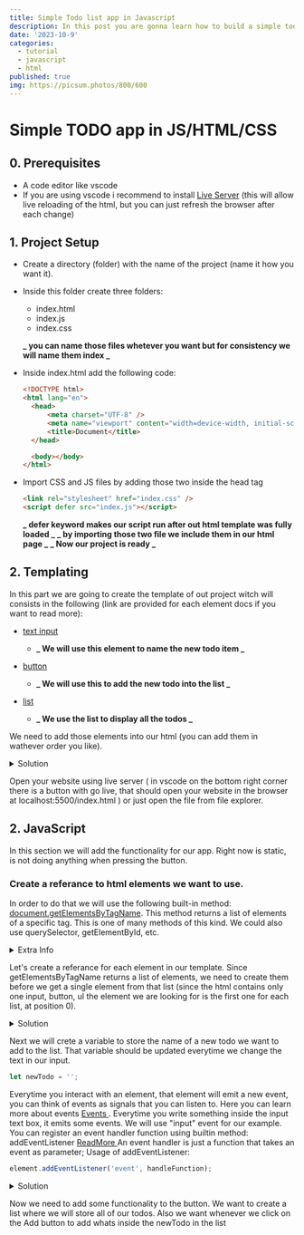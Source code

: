 ```yaml
---
title: Simple Todo list app in Javascript
description: In this post you are gonna learn how to build a simple todo app in plain javascript.
date: '2023-10-9'
categories:
  - tutorial
  - javascript
  - html
published: true
img: https://picsum.photos/800/600
---
```


# Simple TODO app in JS/HTML/CSS

## 0. Prerequisites

- A code editor like vscode
- If you are using vscode i recommend to install [Live Server](https://marketplace.visualstudio.com/items?itemName=ritwickdey.LiveServer) (this will allow live reloading of the html, but you can just refresh the browser after each change)

## 1. Project Setup

- Create a directory (folder) with the name of the project (name it how you want it).
- Inside this folder create three folders:

  - index.html
  - index.js
  - index.css

  **_ you can name those files whetever you want but for consistency we will name them index _**

- Inside index.html add the following code:

  ```html
  <!DOCTYPE html>
  <html lang="en">
  	<head>
  		<meta charset="UTF-8" />
  		<meta name="viewport" content="width=device-width, initial-scale=1.0" />
  		<title>Document</title>
  	</head>

  	<body></body>
  </html>
  ```

- Import CSS and JS files by adding those two inside the head tag
  ```html
  <link rel="stylesheet" href="index.css" />
  <script defer src="index.js"></script>
  ```
  **_ defer keyword makes our script run after out html template was fully loaded _**
  **_ by importing those two file we include them in our html page _**
  **_ Now our project is ready _**

## 2. Templating

In this part we are going to create the template of out project witch will consists in the following (link are provided for each element docs if you want to read more):

- [ text input ](https://developer.mozilla.org/en-US/docs/Web/HTML/Element/input)
  - **_ We will use this element to name the new todo item _**
- [ button ](https://developer.mozilla.org/en-US/docs/Web/HTML/Element/button)
  - **_ We will use this to add the new todo into the list _**
- [ list ](https://developer.mozilla.org/en-US/docs/Web/HTML/Element/ul)

  - **_ We use the list to display all the todos _**

We need to add those elements into our html (you can add them in wathever order you like).

<details>
  <summary> Solution </summary>

```html
<!DOCTYPE html>
<html lang="en">
	<head>
		<meta charset="UTF-8" />
		<meta name="viewport" content="width=device-width, initial-scale=1.0" />
		<title>Document</title>
	</head>

	<body>
		<input />
		<button>ADD</button>
		<ul>
			<li>Learn JS</li>
		</ul>
	</body>
</html>
```

**_ As you can see we added an input, a button with the "ADD" text inside of it and a list with an element in it. (that element is not necesesary but it lets us see that we rendered the list properly) _**

</details>

Open your website using live server ( in vscode on the bottom right corner there is a button with go live, that should open your website in the browser at localhost:5500/index.html ) or just open the file from file explorer.

## 2. JavaScript

In this section we will add the functionality for our app. Right now is static, is not doing anything when pressing the button.

### Create a referance to html elements we want to use.

In order to do that we will use the following built-in method: [document.getElementsByTagName](https://developer.mozilla.org/en-US/docs/Web/API/Element/getElementsByTagName).
This method returns a list of elements of a specific tag. This is one of many methods of this kind. We could also use querySelector, getElementById, etc.

<details>
  <summary>Extra Info</summary>

In javascript primitive values (boolean, number, string, null, undefined, Symbol, bigint) are stores as values any other values like html elements are stored as references to that object.

</details>

Let's create a referance for each element in our template.
Since getElementsByTagName returns a list of elements, we need to create them before we get a single element from that list (since the html contains only one input, button, ul the element we are looking for is the first one for each list, at position 0).

<details>
  <summary>Solution</summary>

```js
const inputList = document.getElementsByTagName('input');
const buttonList = document.getElementsByTagName('button');
const ulList = document.getElementsByTagName('ul');

const inputRef = inputList[0];
const buttonRef = buttonList[0];
const ulRef = ulList[0];
```

**_ You can use `console.log(inputRef, buttonRef, ulRef)` to check if you got the referances to those elements _**

</details>

Next we will crete a variable to store the name of a new todo we want to add to the list.
That variable should be updated everytime we change the text in our input.

```js
let newTodo = '';
```

Everytime you interact with an element, that element will emit a new event, you can think of events as signals that you can listen to. Here you can learn more about events [ Events ](https://developer.mozilla.org/en-US/docs/Learn/JavaScript/Building_blocks/Events).
Everytime you write something inside the input text box, it emits some events. We will use "input" event for our example.
You can register an event handler function using builtin method: addEventListener [ ReadMore ](https://developer.mozilla.org/en-US/docs/Web/API/EventTarget/addEventListener)
An event handler is just a function that takes an event as parameter;
Usage of addEventListener:

```js
element.addEventListener('event', handleFunction);
```

<details>
  <summary>Solution</summary>

```js
function handleInput(e) {
	console.log(e);
}

inputRef.addEventListener('input', handleInput);
```

**_ Lets create handleInput function that has one paramater e (Event) and console.log the event. Using add event listener we can run this function everytime the event input is triggered _**
**_ the event is contains a lot properties, for now we will focus on target that represent the element referance from where the event was fired, inside this target we get another propery called value that represents current value inside the input _**

We will change this function to update newTodo with the input value;

```js
function handleInput(e) {
	newTodo = e.target.value;
	console.log(newTodo);
}
```

We can keep the console log so we can see how the value changes overtime.

</details>

Now we need to add some functionality to the button. We want to create a list where we will store all of our todos. Also we want whenever we click on the Add button to add whats inside the newTodo in the list
